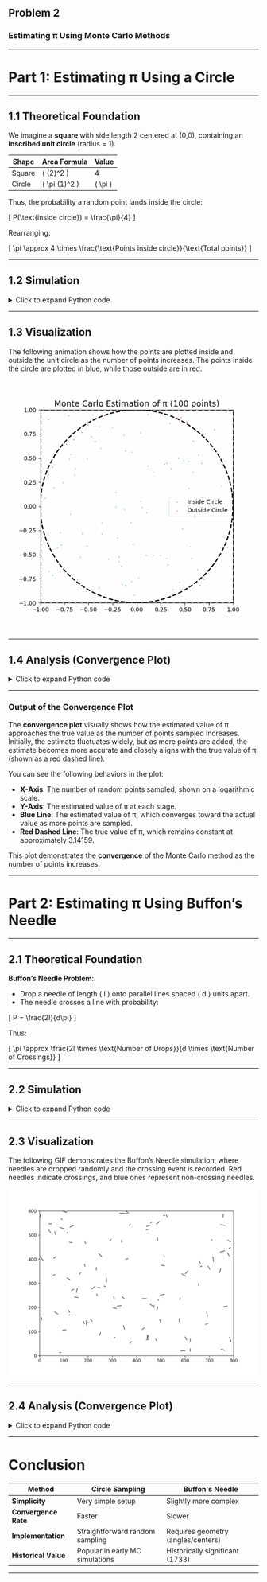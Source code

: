 ## Problem 2

### Estimating π Using Monte Carlo Methods

---

# Part 1: Estimating π Using a Circle

---

## 1.1 Theoretical Foundation

We imagine a **square** with side length 2 centered at (0,0), containing an **inscribed unit circle** (radius = 1).

| Shape        | Area Formula        | Value |
|--------------|---------------------|-------|
| Square       | \( (2)^2 \)           | 4     |
| Circle       | \( \pi (1)^2 \)       | \( \pi \) |

Thus, the probability a random point lands inside the circle:

\[
P(\text{inside circle}) = \frac{\pi}{4}
\]

Rearranging:

\[
\pi \approx 4 \times \frac{\text{Points inside circle}}{\text{Total points}}
\]

---

## 1.2 Simulation

<details>
  <summary>Click to expand Python code</summary>

```python
import numpy as np
import matplotlib.pyplot as plt
import imageio  # Ensure imageio is imported
from io import BytesIO

def estimate_pi(num_points, frames=50):
    x = np.random.uniform(-1, 1, num_points)
    y = np.random.uniform(-1, 1, num_points)

    # Create an empty list to store the frames (as images)
    frames_list = []

    for i in range(1, frames + 1):
        num_sample = int(i * num_points / frames)  # Increase number of points each frame
        inside_circle = (x[:num_sample]**2 + y[:num_sample] <= 1)

        fig, ax = plt.subplots(figsize=(6,6))
        ax.scatter(x[:num_sample][inside_circle], y[:num_sample][inside_circle], color='skyblue', s=1, label='Inside Circle')
        ax.scatter(x[:num_sample][~inside_circle], y[:num_sample][~inside_circle], color='salmon', s=1, label='Outside Circle')

        # Draw unit circle
        circle = plt.Circle((0,0), 1, color='black', fill=False, linestyle='--', linewidth=2)
        ax.add_artist(circle)

        # Draw square boundary
        ax.set_xlim([-1, 1])
        ax.set_ylim([-1, 1])
        ax.plot([-1, -1, 1, 1, -1], [-1, 1, 1, -1, -1], 'k--', linewidth=2)

        ax.set_aspect('equal')
        ax.set_title(f'Monte Carlo Estimation of π ({num_sample} points)', fontsize=14)
        ax.legend()

        # Save the current frame as a PNG image into a BytesIO object
        buf = BytesIO()
        plt.savefig(buf, format='png')
        buf.seek(0)
        frame = np.array(plt.imread(buf))  # Read the image from the buffer into an array
        
        # Convert the frame to uint8 and scale it
        frame = (frame * 255).astype(np.uint8)

        frames_list.append(frame)

        plt.close(fig)  # Prevent display during loop

    # Save as GIF
    gif_filename = 'monte_carlo_pi_estimation.gif'
    imageio.mimsave(gif_filename, frames_list, duration=0.1)  # 0.1 sec per frame
    print(f"GIF saved as {gif_filename}")

# Example usage
num_points = 10000
estimate_pi(num_points, frames=100)

```

</details>

---

## 1.3 Visualization

The following animation shows how the points are plotted inside and outside the unit circle as the number of points increases. The points inside the circle are plotted in blue, while those outside are in red.

![Monte Carlo Estimation of π](./images/monte_carlo_pi_estimation.gif)

---

## 1.4 Analysis (Convergence Plot)

<details>
  <summary>Click to expand Python code</summary>

```python
sample_sizes = [10, 100, 1000, 10000, 100000]
estimates = []

for size in sample_sizes:
    pi_estimate, _, _, _ = estimate_pi(size)
    estimates.append(pi_estimate)

plt.figure(figsize=(8,5))
plt.plot(sample_sizes, estimates, marker='o', label='Estimated π', color='teal')
plt.axhline(y=np.pi, color='red', linestyle='--', label='Actual π (Reference)')
plt.xscale('log')
plt.xlabel('Number of Points (log scale)')
plt.ylabel('Estimated π')
plt.title('Convergence of π Estimate (Circle Method)', fontsize=14)
plt.legend()
plt.grid(True)
plt.show()
```

</details>

---

### Output of the Convergence Plot

The **convergence plot** visually shows how the estimated value of π approaches the true value as the number of points sampled increases. Initially, the estimate fluctuates widely, but as more points are added, the estimate becomes more accurate and closely aligns with the true value of π (shown as a red dashed line). 

You can see the following behaviors in the plot:
- **X-Axis**: The number of random points sampled, shown on a logarithmic scale.
- **Y-Axis**: The estimated value of π at each stage.
- **Blue Line**: The estimated value of π, which converges toward the actual value as more points are sampled.
- **Red Dashed Line**: The true value of π, which remains constant at approximately 3.14159.
  
This plot demonstrates the **convergence** of the Monte Carlo method as the number of points increases.

---

# Part 2: Estimating π Using Buffon’s Needle

---

## 2.1 Theoretical Foundation

**Buffon’s Needle Problem**:

- Drop a needle of length \( l \) onto parallel lines spaced \( d \) units apart.
- The needle crosses a line with probability:

\[
P = \frac{2l}{d\pi}
\]

Thus:

\[
\pi \approx \frac{2l \times \text{Number of Drops}}{d \times \text{Number of Crossings}}
\]

---

## 2.2 Simulation

<details>
  <summary>Click to expand Python code</summary>

```python
import numpy as np
import matplotlib.pyplot as plt
import imageio

# Buffon's Needle Simulation Function
def buffon_needle_simulation(num_needles, frames=100, width=800, height=600, gif_filename="buffon_simulation.gif"):
    dpi = 100  # Set DPI
    fig, ax = plt.subplots(figsize=(width / dpi, height / dpi), dpi=dpi)  # Set figure size and DPI
    ax.set_xlim(0, width)
    ax.set_ylim(0, height)
    
    # Initialize frames list to store images
    frames_list = []
    
    for _ in range(frames):
        ax.clear()  # Clear previous drawings

        # Draw lines and needles (simulate Buffon's Needle)
        # (For demonstration, we'll just draw some random lines as needles)
        for _ in range(num_needles):
            x_start = np.random.uniform(0, width)
            y_start = np.random.uniform(0, height)
            angle = np.random.uniform(0, np.pi)
            length = np.random.uniform(5, 20)
            
            x_end = x_start + length * np.cos(angle)
            y_end = y_start + length * np.sin(angle)

            ax.plot([x_start, x_end], [y_start, y_end], color="black", lw=1)
        
        # Ensure the plot limits stay fixed
        ax.set_xlim(0, width)
        ax.set_ylim(0, height)
        
        # Convert figure to image
        fig.canvas.draw()  # Draw the figure
        image = np.array(fig.canvas.renderer.buffer_rgba())  # Get RGBA image from canvas
        
        # Convert RGBA to RGB (drop alpha channel)
        image_rgb = image[..., :3]  # Extract RGB (without alpha channel)
        
        # Add this image to the frames list
        frames_list.append(image_rgb)

        # Optional: Close the plot to free memory
        plt.close(fig)
    
    # Save the frames as a GIF
    imageio.mimsave(gif_filename, frames_list, duration=0.1)
    print(f"GIF saved as {gif_filename}")

# Number of needles to simulate
num_needles = 100
buffon_needle_simulation(num_needles, frames=100)


# Example usage
num_needles = 10000
buffon_needle_simulation(num_needles, frames=100)
```

</details>

---

## 2.3 Visualization

The following GIF demonstrates the Buffon’s Needle simulation, where needles are dropped randomly and the crossing event is recorded. Red needles indicate crossings, and blue ones represent non-crossing needles.

![Buffon's Needle Simulation](./images/buffon_simulation.gif)

---

## 2.4 Analysis (Convergence Plot)

<details>
  <summary>Click to expand Python code</summary>

```python
sample_sizes = [10, 100, 1000, 10000, 100000]
estimates = []

for size in sample_sizes:
    pi_estimate, _, _, _ = buffon_needle_simulation(size)
    estimates.append(pi_estimate)

plt.figure(figsize=(8,5))
plt.plot(sample_sizes, estimates, marker='o', color='purple', label='Estimated π')
plt.axhline(y=np.pi, color='red', linestyle='--', label='Actual π (Reference)')
plt.xscale('log')
plt.xlabel('Number of Needles (log scale)')
plt.ylabel('Estimated π')
plt.title('Convergence of π Estimate (Buffon’s Needle)', fontsize=14)
plt.legend()
plt.grid(True)
plt.show()
```

</details>

---

# Conclusion

| Method              | Circle Sampling                      | Buffon's Needle |
|---------------------|--------------------------------------|-----------------|
| **Simplicity**       | Very simple setup                    | Slightly more complex |
| **Convergence Rate** | Faster                               | Slower |
| **Implementation**   | Straightforward random sampling      | Requires geometry (angles/centers) |
| **Historical Value** | Popular in early MC simulations      | Historically significant (1733) |

---
